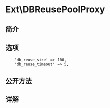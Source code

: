 # Ext\DBReusePoolProxy

## 简介

## 选项
        'db_reuse_size' => 100,
        'db_reuse_timeout' => 5,
## 公开方法


## 详解

